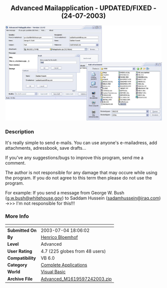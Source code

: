 ﻿<div align="center">

## Advanced Mailapplication \- UPDATED/FIXED \- \(24\-07\-2003\)

<img src="PIC200374132031522.jpg">
</div>

### Description

It's really simple to send e-mails. You can use anyone's e-mailadress, add attachments, adressbook, save drafts...

If you've any suggestions/bugs to improve this program, send me a comment.

The author is not responsible for any damage that may occure while using the program. If you do not agree to this term then please do not use the program.

For example: If you send a message from George W. Bush (g.w.bush@whitehouse.gov) to Saddam Hussein (sadamhussein@iraq.com) ->>> I'm not responsible for this!!!
 
### More Info
 


<span>             |<span>
---                |---
**Submitted On**   |2003-07-04 18:06:02
**By**             |[Henrico Bloemhof](https://github.com/Planet-Source-Code/PSCIndex/blob/master/ByAuthor/henrico-bloemhof.md)
**Level**          |Advanced
**User Rating**    |4.7 (225 globes from 48 users)
**Compatibility**  |VB 6\.0
**Category**       |[Complete Applications](https://github.com/Planet-Source-Code/PSCIndex/blob/master/ByCategory/complete-applications__1-27.md)
**World**          |[Visual Basic](https://github.com/Planet-Source-Code/PSCIndex/blob/master/ByWorld/visual-basic.md)
**Archive File**   |[Advanced\_M1619597242003\.zip](https://github.com/Planet-Source-Code/henrico-bloemhof-advanced-mailapplication-updated-fixed-24-07-2003__1-46547/archive/master.zip)








